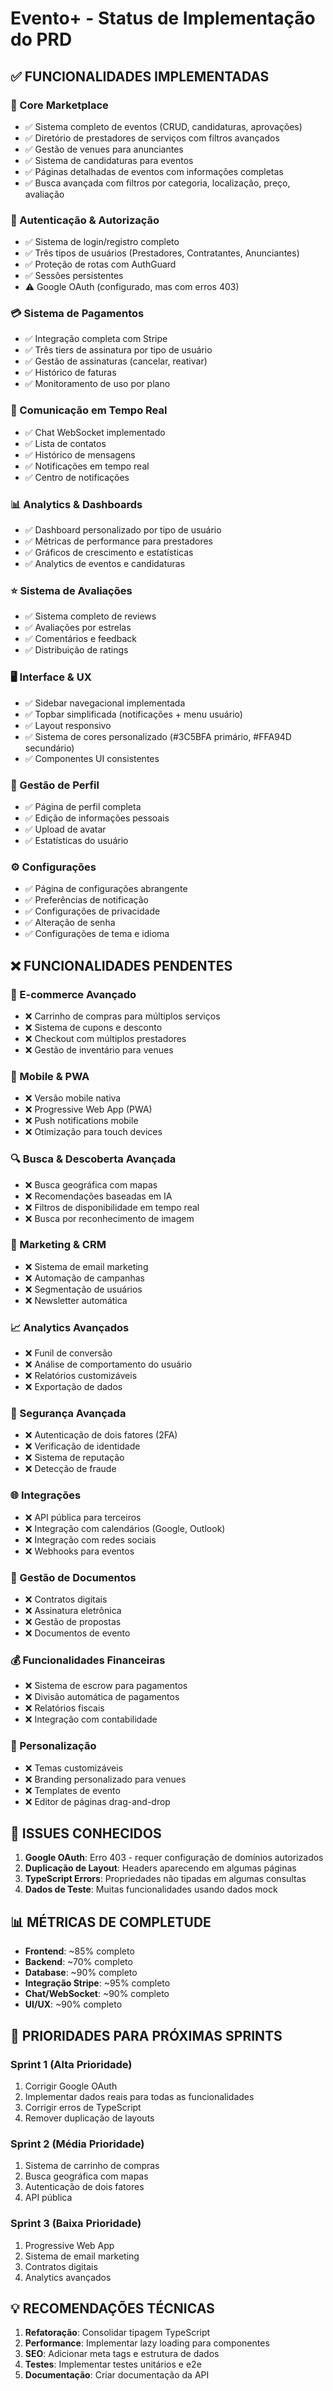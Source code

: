 # Evento+ - Status de Implementação do PRD

## ✅ FUNCIONALIDADES IMPLEMENTADAS

### 🎯 Core Marketplace
- ✅ Sistema completo de eventos (CRUD, candidaturas, aprovações)
- ✅ Diretório de prestadores de serviços com filtros avançados
- ✅ Gestão de venues para anunciantes
- ✅ Sistema de candidaturas para eventos
- ✅ Páginas detalhadas de eventos com informações completas
- ✅ Busca avançada com filtros por categoria, localização, preço, avaliação

### 🔐 Autenticação & Autorização
- ✅ Sistema de login/registro completo
- ✅ Três tipos de usuários (Prestadores, Contratantes, Anunciantes)
- ✅ Proteção de rotas com AuthGuard
- ✅ Sessões persistentes
- ⚠️ Google OAuth (configurado, mas com erros 403)

### 💳 Sistema de Pagamentos
- ✅ Integração completa com Stripe
- ✅ Três tiers de assinatura por tipo de usuário
- ✅ Gestão de assinaturas (cancelar, reativar)
- ✅ Histórico de faturas
- ✅ Monitoramento de uso por plano

### 💬 Comunicação em Tempo Real
- ✅ Chat WebSocket implementado
- ✅ Lista de contatos
- ✅ Histórico de mensagens
- ✅ Notificações em tempo real
- ✅ Centro de notificações

### 📊 Analytics & Dashboards
- ✅ Dashboard personalizado por tipo de usuário
- ✅ Métricas de performance para prestadores
- ✅ Gráficos de crescimento e estatísticas
- ✅ Analytics de eventos e candidaturas

### ⭐ Sistema de Avaliações
- ✅ Sistema completo de reviews
- ✅ Avaliações por estrelas
- ✅ Comentários e feedback
- ✅ Distribuição de ratings

### 🖥️ Interface & UX
- ✅ Sidebar navegacional implementada
- ✅ Topbar simplificada (notificações + menu usuário)
- ✅ Layout responsivo
- ✅ Sistema de cores personalizado (#3C5BFA primário, #FFA94D secundário)
- ✅ Componentes UI consistentes

### 👤 Gestão de Perfil
- ✅ Página de perfil completa
- ✅ Edição de informações pessoais
- ✅ Upload de avatar
- ✅ Estatísticas do usuário

### ⚙️ Configurações
- ✅ Página de configurações abrangente
- ✅ Preferências de notificação
- ✅ Configurações de privacidade
- ✅ Alteração de senha
- ✅ Configurações de tema e idioma

## ❌ FUNCIONALIDADES PENDENTES

### 🏪 E-commerce Avançado
- ❌ Carrinho de compras para múltiplos serviços
- ❌ Sistema de cupons e desconto
- ❌ Checkout com múltiplos prestadores
- ❌ Gestão de inventário para venues

### 📱 Mobile & PWA
- ❌ Versão mobile nativa
- ❌ Progressive Web App (PWA)
- ❌ Push notifications mobile
- ❌ Otimização para touch devices

### 🔍 Busca & Descoberta Avançada
- ❌ Busca geográfica com mapas
- ❌ Recomendações baseadas em IA
- ❌ Filtros de disponibilidade em tempo real
- ❌ Busca por reconhecimento de imagem

### 📧 Marketing & CRM
- ❌ Sistema de email marketing
- ❌ Automação de campanhas
- ❌ Segmentação de usuários
- ❌ Newsletter automática

### 📈 Analytics Avançados
- ❌ Funil de conversão
- ❌ Análise de comportamento do usuário
- ❌ Relatórios customizáveis
- ❌ Exportação de dados

### 🔐 Segurança Avançada
- ❌ Autenticação de dois fatores (2FA)
- ❌ Verificação de identidade
- ❌ Sistema de reputação
- ❌ Detecção de fraude

### 🌐 Integrações
- ❌ API pública para terceiros
- ❌ Integração com calendários (Google, Outlook)
- ❌ Integração com redes sociais
- ❌ Webhooks para eventos

### 📄 Gestão de Documentos
- ❌ Contratos digitais
- ❌ Assinatura eletrônica
- ❌ Gestão de propostas
- ❌ Documentos de evento

### 💰 Funcionalidades Financeiras
- ❌ Sistema de escrow para pagamentos
- ❌ Divisão automática de pagamentos
- ❌ Relatórios fiscais
- ❌ Integração com contabilidade

### 🎨 Personalização
- ❌ Temas customizáveis
- ❌ Branding personalizado para venues
- ❌ Templates de evento
- ❌ Editor de páginas drag-and-drop

## 🚧 ISSUES CONHECIDOS

1. **Google OAuth**: Erro 403 - requer configuração de domínios autorizados
2. **Duplicação de Layout**: Headers aparecendo em algumas páginas
3. **TypeScript Errors**: Propriedades não tipadas em algumas consultas
4. **Dados de Teste**: Muitas funcionalidades usando dados mock

## 📊 MÉTRICAS DE COMPLETUDE

- **Frontend**: ~85% completo
- **Backend**: ~70% completo  
- **Database**: ~90% completo
- **Integração Stripe**: ~95% completo
- **Chat/WebSocket**: ~90% completo
- **UI/UX**: ~90% completo

## 🎯 PRIORIDADES PARA PRÓXIMAS SPRINTS

### Sprint 1 (Alta Prioridade)
1. Corrigir Google OAuth
2. Implementar dados reais para todas as funcionalidades
3. Corrigir erros de TypeScript
4. Remover duplicação de layouts

### Sprint 2 (Média Prioridade)
1. Sistema de carrinho de compras
2. Busca geográfica com mapas
3. Autenticação de dois fatores
4. API pública

### Sprint 3 (Baixa Prioridade)
1. Progressive Web App
2. Sistema de email marketing
3. Contratos digitais
4. Analytics avançados

## 💡 RECOMENDAÇÕES TÉCNICAS

1. **Refatoração**: Consolidar tipagem TypeScript
2. **Performance**: Implementar lazy loading para componentes
3. **SEO**: Adicionar meta tags e estrutura de dados
4. **Testes**: Implementar testes unitários e e2e
5. **Documentação**: Criar documentação da API